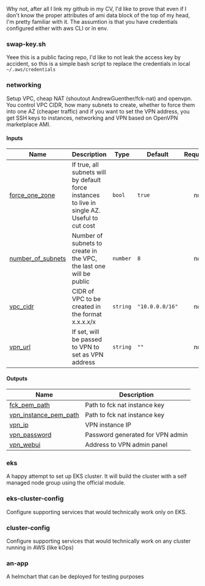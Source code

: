 Why not, after all I link my github in my CV, I'd like to prove that even if I don't know the proper attributes of ami data block of the top of my head, I'm pretty familiar with it. The assumtion is that you have credentials configured either with aws CLI or in env.

### swap-key.sh
Yeee this is a public facing repo, I'd like to not leak the access key by accident, so this is a simple bash script to replace the credentials in local `~/.aws/credentials`

### networking
Setup VPC, cheap NAT (shoutout AndrewGuenther/fck-nat) and openvpn. You control VPC CIDR, how many subnets to create, whether to force them into one AZ (cheaper traffic) and if you want to set the VPN address, you get SSH keys to instances, networking and VPN based on OpenVPN marketplace AMI.

#### Inputs

| Name | Description | Type | Default | Required |
|------|-------------|------|---------|:--------:|
| <a name="input_force_one_zone"></a> [force\_one\_zone](#input\_force\_one\_zone) | If true, all subnets will by default force instances to live in single AZ. Useful to cut cost | `bool` | `true` | no |
| <a name="input_number_of_subnets"></a> [number\_of\_subnets](#input\_number\_of\_subnets) | Number of subnets to create in the VPC, the last one will be public | `number` | `8` | no |
| <a name="input_vpc_cidr"></a> [vpc\_cidr](#input\_vpc\_cidr) | CIDR of VPC to be created in the format x.x.x.x/x | `string` | `"10.0.0.0/16"` | no |
| <a name="input_vpn_url"></a> [vpn\_url](#input\_vpn\_url) | If set, will be passed to VPN to set as VPN address | `string` | `""` | no |

#### Outputs

| Name | Description |
|------|-------------|
| <a name="output_fck_pem_path"></a> [fck\_pem\_path](#output\_fck\_pem\_path) | Path to fck nat instance key |
| <a name="output_vpn_instance_pem_path"></a> [vpn\_instance\_pem\_path](#output\_vpn\_instance\_pem\_path) | Path to fck nat instance key |
| <a name="output_vpn_ip"></a> [vpn\_ip](#output\_vpn\_ip) | VPN instance IP |
| <a name="output_vpn_password"></a> [vpn\_password](#output\_vpn\_password) | Password generated for VPN admin |
| <a name="output_vpn_webui"></a> [vpn\_webui](#output\_vpn\_webui) | Address to VPN admin panel |

### eks
A happy attempt to set up EKS cluster. It will build the cluster with a self managed node group using the official module.

### eks-cluster-config
Configure supporting services that would technically work only on EKS.

### cluster-config
Configure supporting services that would technically work on any cluster running in AWS (like kOps)

### an-app
A helmchart that can be deployed for testing purposes